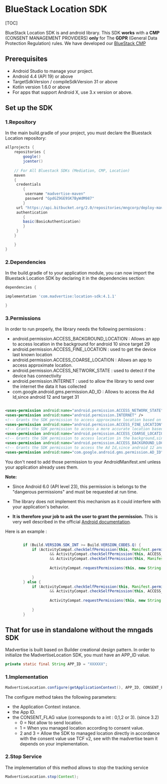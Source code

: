 # BlueStack Location SDK

[TOC]

BlueStack Location SDK is and android library. This SDK **works** with a **CMP** (CONSENT MANAGEMENT PROVIDERS) **only** for The **GDPR** (General Data Protection Regulation) rules. We have developed our [BlueStack CMP]

## Prerequisites

 - Android Studio to manage your project.
 - Android 4.4 (API 19) or above 
 - TargetSdkVersion / compileSdkVersion 31 or above
 - Kotlin version 1.6.0 or above
 - For apps that support Android X, use 3.x version or above.

## Set up the SDK

### 1.Repository
In the main build.gradle of your project, you must declare the Bluestack Location repository: 

```groovy
allprojects {
    repositories {
        google()
        jcenter()
     
    // For All Bluestack SDKs (Mediation, CMP, Location)
    maven 
    {
     credentials 
        {
         username "madvertise-maven"
         password "GpdGZ9GE9SK7ByWdM987"
        } 
     url "https://api.bitbucket.org/2.0/repositories/mngcorp/deploy-maven-bluestack/src/master"
     authentication 
     	{
        basic(BasicAuthentication)
    	}
     }
	}

    }
}
```

### 2.Dependencies

In the build.gradle of to your application module, you can now import the Bluestack Location  SDK by declaring it in the dependencies section:

```groovy
dependencies {

implementation 'com.madvertise:location-sdk:4.1.1'

}
```

### 3.Permissions
In order to run properly, the library needs the following permissions : 

* android.permission.ACCESS_BACKGROUND_LOCATION : Allows an app to access location in the background for android 10 since target 29
* android.permission.ACCESS_FINE_LOCATION : used to get the device last known location
* android.permission.ACCESS_COARSE_LOCATION : Allows an app to access approximate location.
* android.permission.ACCESS_NETWORK_STATE : used to detect if the device has connectivity
* android.permission.INTERNET : used to allow the library to send over the internet the data it has collected
* com.google.android.gms.permission.AD_ID : Allows to access the Ad Id,since android 12 and target 31


```xml

<uses-permission android:name="android.permission.ACCESS_NETWORK_STATE" />
<uses-permission android:name="android.permission.INTERNET" />
<!-- Grants the SDK permission to access approximate location based on cell tower. -->
<uses-permission android:name="android.permission.ACCESS_FINE_LOCATION" />
<!-- Grants the SDK permission to access a more accurate location based on GPS. -->
<uses-permission android:name="android.permission.ACCESS_COARSE_LOCATION" />
<!-- Grants the SDK permission to access location in the background,since android 10 and target 29. -->
<uses-permission android:name="android.permission.ACCESS_BACKGROUND_LOCATION" />
<!-- Grants the SDK permission to access the Ad Id,since android 12 and target 31. -->
<uses-permission android:name="com.google.android.gms.permission.AD_ID" />

```

You don't need to add those permission to your AndroidManifest.xml unless your application already uses them.


**Note:**

- Since Android 6.0 (API level 23), this permission is belongs to the "dangerous permissions" and must be requested at run time.

- The library does not implement this mechanism as it could interfere with your application's behavior.

- **It is therefore your job to ask the user to grant the permission.** This is very well described in the official [Android documentation](https://developer.android.com/training/permissions/requesting.html).


Here is an example :

```java

        if (Build.VERSION.SDK_INT >= Build.VERSION_CODES.Q) {
            if (ActivityCompat.checkSelfPermission(this, Manifest.permission.ACCESS_FINE_LOCATION) != PackageManager.PERMISSION_GRANTED
                    && ActivityCompat.checkSelfPermission(this, ACCESS_COARSE_LOCATION) != PackageManager.PERMISSION_GRANTED
                    && ActivityCompat.checkSelfPermission(this, Manifest.permission.ACCESS_BACKGROUND_LOCATION) != PackageManager.PERMISSION_GRANTED) {
                    
                    ActivityCompat.requestPermissions(this, new String[]{Manifest.permission.ACCESS_FINE_LOCATION, Manifest.permission.ACCESS_COARSE_LOCATION, Manifest.permission.ACCESS_BACKGROUND_LOCATION}, LOCATION_REQUEST_CODE);
			
            }
        } else {
            if (ActivityCompat.checkSelfPermission(this, Manifest.permission.ACCESS_FINE_LOCATION) != PackageManager.PERMISSION_GRANTED
                    && ActivityCompat.checkSelfPermission(this, ACCESS_COARSE_LOCATION) != PackageManager.PERMISSION_GRANTED) {
                    
                    ActivityCompat.requestPermissions(this, new String[]{Manifest.permission.ACCESS_FINE_LOCATION, Manifest.permission.ACCESS_COARSE_LOCATION}, LOCATION_REQUEST_CODE);
                
            }
        }

```



## That for use in standalone without the mngads SDK

Madvertise is built based on Builder creational design pattern.
In order to initialize the MadvertiseLocation SDK, you must have an APP_ID value. 

```java
private static final String APP_ID = "XXXXXX";

```

### 1.Implementation 

```java
MadvertiseLocation.configure(getApplicationContext(), APP_ID, CONSENT_FLAG).start();
```
The configure method takes the following parameters:

- the Application Context instance.
- the App ID.
- the CONSENT_FLAG value (corresponds to a int : 0,1,2 or 3). (since 3.2)
	- 0 = Not allow to send location.
	- 1 = When you managed location according to consent value.
	- 2 and 3 = Allow the SDK to managed location directly in accordance with the consent value use TCF v2, see with the madvertise team it depends on your implementation.

### 2.Stop Service 
The implementation of this method allows to stop the tracking service

```java
MadvertiseLocation.stop(Context);
```
     

[BlueStack CMP]:https://bitbucket.org/mngcorp/madvertise-gdpr-cmp-android/wiki/Home